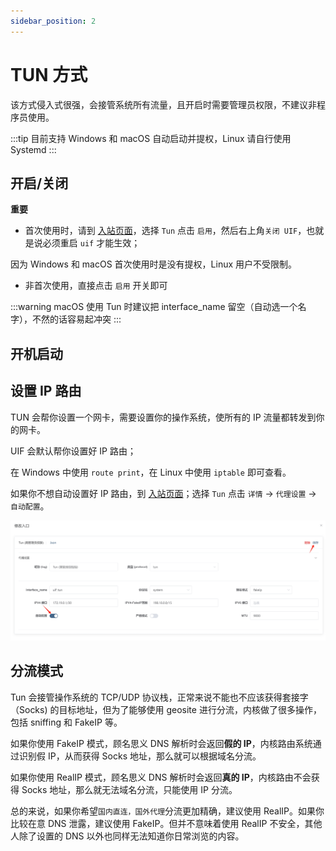 ```yaml
---
sidebar_position: 2
---
```


# TUN 方式

该方式侵入式很强，会接管系统所有流量，且开启时需要管理员权限，不建议非程序员使用。

:::tip
目前支持 Windows 和 macOS 自动启动并提权，Linux 请自行使用 Systemd
:::

## 开启/关闭

**重要**

- 首次使用时，请到 [入站页面](https://uiforfreedom.github.io/#/in/my)，选择 `Tun` 点击 `启用`，然后右上角`关闭 UIF`，也就是说必须重启 `uif` 才能生效；

因为 Windows 和 macOS 首次使用时是没有提权，Linux 用户不受限制。

- 非首次使用，直接点击 `启用` 开关即可

:::warning
macOS 使用 Tun 时建议把 interface_name 留空（自动选一个名字），不然的话容易起冲突
:::

## 开机启动

## 设置 IP 路由

TUN 会帮你设置一个网卡，需要设置你的操作系统，使所有的 IP 流量都转发到你的网卡。

UIF 会默认帮你设置好 IP 路由；

在 Windows 中使用 `route print`，在 Linux 中使用 `iptable` 即可查看。

如果你不想自动设置好 IP 路由，到 [入站页面](https://uiforfreedom.github.io/#/in/my)；选择 `Tun` 点击 `详情` -> `代理设置` -> `自动配置`。

![pic alt](./img/3.png)

## 分流模式

Tun 会接管操作系统的 TCP/UDP 协议栈，正常来说不能也不应该获得套接字（Socks) 的目标地址，但为了能够使用 geosite 进行分流，内核做了很多操作，包括 sniffing 和 FakeIP 等。

如果你使用 FakeIP 模式，顾名思义 DNS 解析时会返回**假的 IP**，内核路由系统通过识别假 IP，从而获得 Socks 地址，那么就可以根据域名分流。

如果你使用 RealIP 模式，顾名思义 DNS 解析时会返回**真的 IP**，内核路由不会获得 Socks 地址，那么就无法域名分流，只能使用 IP 分流。

总的来说，如果你希望`国内直连，国外代理`分流更加精确，建议使用 RealIP。如果你比较在意 DNS 泄露，建议使用 FakeIP。但并不意味着使用 RealIP 不安全，其他人除了设置的 DNS 以外也同样无法知道你日常浏览的内容。
